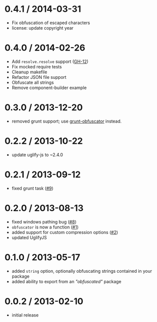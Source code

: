 
0.4.1 / 2014-03-31
==================

 * Fix obfuscation of escaped characters
 * license: update copyright year

0.4.0 / 2014-02-26
==================

 * Add `resolve.resolve` support ([GH-12](https://github.com/stephenmathieson/node-obfuscator/issues/12))
 * Fix mocked require tests
 * Cleanup makefile
 * Refactor JSON file support
 * Obfuscate all strings
 * Remove component-builder example

0.3.0 / 2013-12-20
==================

- removed grunt support; use [grunt-obfuscator](https://github.com/stephenmathieson/grunt-obfuscator) instead.

0.2.2 / 2013-10-22
==================

- update uglify-js to ~2.4.0

0.2.1 / 2013-09-12
==================

- fixed grunt task ([#9](https://github.com/stephenmathieson/node-obfuscator/pull/9))

0.2.0 / 2013-08-13
==================

- fixed windows pathing bug ([#8](https://github.com/stephenmathieson/node-obfuscator/pull/8))
- `obfuscator` is now a function ([#1](https://github.com/stephenmathieson/node-obfuscator/issues/1))
- added support for custom compression options ([#2](https://github.com/stephenmathieson/node-obfuscator/issues/2))
- updated UglifyJS

0.1.0 / 2013-05-17
==================

- added `string` option, optionally obfuscating strings contained in your package
- added ability to export from an _"obfuscated"_ package

0.0.2 / 2013-02-10
==================

- initial release
